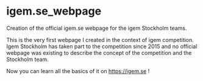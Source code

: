 # igem.se_webpage
Creation of the official igem.se webpage for the igem Stockholm teams.

This is the very first webpage I created in the context of igem competition.
Igem Stockholm has taken part to the competition since 2015 and no official webpage was existing to describe the concept of the competition and the Stockholm team.

Now you can learn all the basics of it on https://igem.se !
